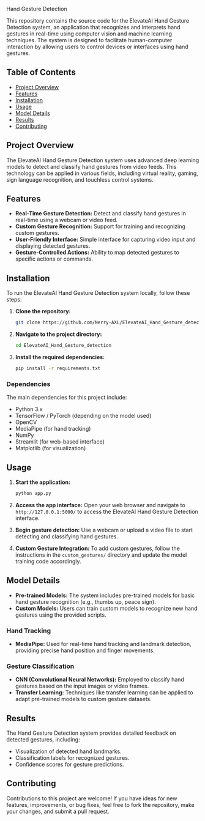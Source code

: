 Hand Gesture Detection

This repository contains the source code for the ElevateAI Hand Gesture Detection system, an application that recognizes and interprets hand gestures in real-time using computer vision and machine learning techniques. The system is designed to facilitate human-computer interaction by allowing users to control devices or interfaces using hand gestures.

## Table of Contents

- [Project Overview](#project-overview)
- [Features](#features)
- [Installation](#installation)
- [Usage](#usage)
- [Model Details](#model-details)
- [Results](#results)
- [Contributing](#contributing)


## Project Overview

The ElevateAI Hand Gesture Detection system uses advanced deep learning models to detect and classify hand gestures from video feeds. This technology can be applied in various fields, including virtual reality, gaming, sign language recognition, and touchless control systems.

## Features

- **Real-Time Gesture Detection:** Detect and classify hand gestures in real-time using a webcam or video feed.
- **Custom Gesture Recognition:** Support for training and recognizing custom gestures.
- **User-Friendly Interface:** Simple interface for capturing video input and displaying detected gestures.
- **Gesture-Controlled Actions:** Ability to map detected gestures to specific actions or commands.

## Installation

To run the ElevateAI Hand Gesture Detection system locally, follow these steps:

1. **Clone the repository:**

    ```bash
    git clone https://github.com/Nerry-AXL/ElevateAI_Hand_Gesture_detection.git
    ```

2. **Navigate to the project directory:**

    ```bash
    cd ElevateAI_Hand_Gesture_detection
    ```

3. **Install the required dependencies:**

    ```bash
    pip install -r requirements.txt
    ```

### Dependencies

The main dependencies for this project include:

- Python 3.x
- TensorFlow / PyTorch (depending on the model used)
- OpenCV
- MediaPipe (for hand tracking)
- NumPy
- Streamlit (for web-based interface)
- Matplotlib (for visualization)

## Usage

1. **Start the application:**

    ```bash
    python app.py
    ```

2. **Access the app interface:**
   Open your web browser and navigate to `http://127.0.0.1:5000/` to access the ElevateAI Hand Gesture Detection interface.

3. **Begin gesture detection:**
   Use a webcam or upload a video file to start detecting and classifying hand gestures.

4. **Custom Gesture Integration:**
   To add custom gestures, follow the instructions in the `custom_gestures/` directory and update the model training code accordingly.

## Model Details

- **Pre-trained Models:** The system includes pre-trained models for basic hand gesture recognition (e.g., thumbs up, peace sign).
- **Custom Models:** Users can train custom models to recognize new hand gestures using the provided scripts.

### Hand Tracking

- **MediaPipe:** Used for real-time hand tracking and landmark detection, providing precise hand position and finger movements.

### Gesture Classification

- **CNN (Convolutional Neural Networks):** Employed to classify hand gestures based on the input images or video frames.
- **Transfer Learning:** Techniques like transfer learning can be applied to adapt pre-trained models to custom gesture datasets.

## Results

The Hand Gesture Detection system provides detailed feedback on detected gestures, including:

- Visualization of detected hand landmarks.
- Classification labels for recognized gestures.
- Confidence scores for gesture predictions.

## Contributing
Contributions to this project are welcome! If you have ideas for new features, improvements, or bug fixes, feel free to fork the repository, make your changes, and submit a pull request.
